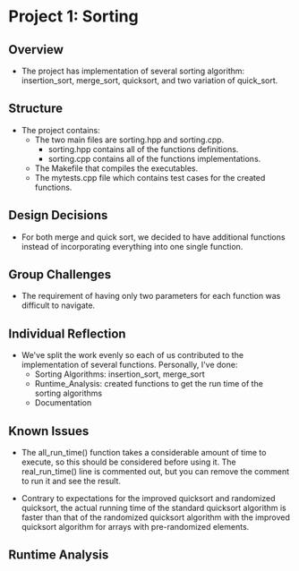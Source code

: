 # Project 1: Sorting


## Overview
- The project has implementation of several sorting algorithm: insertion_sort, merge_sort, quicksort, and two variation of quick_sort.

## Structure
* The project contains:
    - The two main files are sorting.hpp and sorting.cpp.
        + sorting.hpp contains all of the functions definitions.
        + sorting.cpp contains all of the functions implementations.
    - The Makefile that compiles the executables.
    - The mytests.cpp file which contains test cases for the created functions.

## Design Decisions
- For both merge and quick sort, we decided to have additional functions instead of incorporating everything into one single function.

## Group Challenges
- The requirement of having only two parameters for each function was difficult to navigate.

## Individual Reflection
- We've split the work evenly so each of us contributed to the implementation of several functions. Personally, I've done:
    + Sorting Algorithms: insertion_sort, merge_sort
    + Runtime_Analysis: created functions to get the run time of the sorting algorithms
    + Documentation

## Known Issues
- The all_run_time() function takes a considerable amount of time to execute, so this should be considered before using it. The real_run_time() line is commented out, but you can remove the comment to run it and see the result.

- Contrary to expectations for the improved quicksort and randomized quicksort, the actual running time of the standard quicksort algorithm is faster than that of the randomized quicksort algorithm with the improved quicksort algorithm for arrays with pre-randomized elements.

## Runtime Analysis
